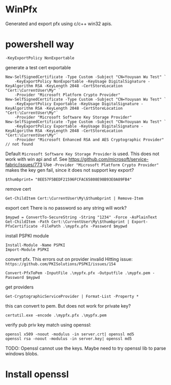 # WinPfx
Generated and export pfx using c/c++ win32 apis.

# powershell way

```
-KeyExportPolicy NonExportable
```

generate a test cert exportable
```
New-SelfSignedCertificate -Type Custom -Subject "CN=Youyuan Wu Test" `
    -KeyExportPolicy NonExportable -KeyUsage DigitalSignature -KeyAlgorithm RSA -KeyLength 2048 -CertStoreLocation "Cert:\CurrentUser\My" `
    -Provider "Microsoft Platform Crypto Provider"
New-SelfSignedCertificate -Type Custom -Subject "CN=Youyuan Wu Test" `
    -KeyExportPolicy Exportable -KeyUsage DigitalSignature -KeyAlgorithm RSA -KeyLength 2048 -CertStoreLocation "Cert:\CurrentUser\My"`
    -Provider "Microsoft Software Key Storage Provider"
New-SelfSignedCertificate -Type Custom -Subject "CN=Youyuan Wu Test" `
    -KeyExportPolicy Exportable -KeyUsage DigitalSignature -KeyAlgorithm RSA -KeyLength 2048 -CertStoreLocation "Cert:\CurrentUser\My"`
    -Provider "Microsoft Enhanced RSA and AES Cryptographic Provider" // not found
```
Default `Microsoft Software Key Storage Provider` is used. This does not work with win api and sf. 
See https://github.com/microsoft/service-fabric/issues/773
Use `-Provider "Microsoft Platform Crypto Provider"` makes the key gen fail, since it does not support key export?


```
$thumbprint= "8EE57F5BEDF21596FCFAC65808E98B93E0A89FB4"
```

remove cert
```
Get-ChildItem Cert:\CurrentUser\My\$thumbprint | Remove-Item
```

export cert
There is no password so any string will work?
```
$mypwd = ConvertTo-SecureString -String "1234" -Force -AsPlainText
Get-ChildItem -Path Cert:\CurrentUser\My\$thumbprint | Export-PfxCertificate -FilePath .\mypfx.pfx -Password $mypwd
```

install PSPKI module
```
Install-Module -Name PSPKI
Import-Module PSPKI
```
convert pfx. This errors out on provider invalid
Hitting issue: `https://github.com/PKISolutions/PSPKI/issues/154`
```
Convert-PfxToPem -InputFile .\mypfx.pfx -Outputfile .\mypfx.pem -Password $mypwd
```
get providers
```
Get-CryptographicServiceProvider | Format-List -Property *
```


this can convert to pem. But does not work for private key?
```
certutil.exe -encode .\mypfx.pfx .\mypfx.pem
```

verify pub priv key match using openssl:
```
openssl x509 -noout -modulus -in server.crt| openssl md5
openssl rsa -noout -modulus -in server.key| openssl md5
```

TODO:
Openssl cannot use the keys. Maybe need to try openssl lib to parse windows blobs.

# Install openssl